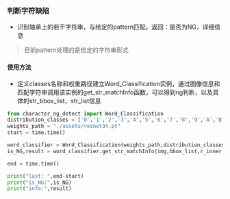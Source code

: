 ### 判断字符缺陷

- 识别轴承上的若干字符串，与给定的pattern匹配。返回：是否为NG，详细信息
> 目前pattern处理的是给定的字符串形式

#### 使用方法
- 定义classes名称和权重路径建立Word_Classification实例，通过图像信息和匹配字符串调用该实例的get_str_matchInfo函数，可以得到ng判断，以及具体的str_bbox_list，str_list信息
```python
from character_ng_detect import Word_Classification
distribution_classes = ['0','1','2','3','4','5','6','7','8','9','A','B','C','D','E','F','G','H','I','J','K','L','M','N','O','P','Q','R','S','T','U','V','W','X','Y','Z']
weights_path = "./assets/resnet34.pt"
start = time.time()

word_classifier = Word_Classification(weights_path,distribution_classes)
is_NG,result = word_classifier.get_str_matchInfo(img,bbox_list,r_inner,r_outer,center,pattern_list)

end = time.time()

print("last: ",end-start)
print("is_NG:",is_NG)
print("info:",result)
```
